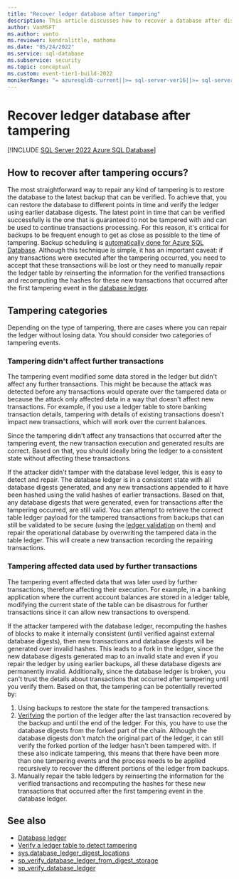 ```yaml
---
title: "Recover ledger database after tampering"
description: This article discusses how to recover a database after discovering that it's been tampered with using the ledger feature.
author: VanMSFT
ms.author: vanto
ms.reviewer: kendralittle, mathoma
ms.date: "05/24/2022"
ms.service: sql-database
ms.subservice: security
ms.topic: conceptual
ms.custom: event-tier1-build-2022
monikerRange: "= azuresqldb-current||>= sql-server-ver16||>= sql-server-linux-ver16"
---
```


# Recover ledger database after tampering

[!INCLUDE [SQL Server 2022 Azure SQL Database](../../../includes/applies-to-version/sqlserver2022-asdb.md)]

## How to recover after tampering occurs?

The most straightforward way to repair any kind of tampering is to restore the database to the latest backup that can be verified. To achieve that, you can restore the database to different points in time and verify the ledger using earlier database digests. The latest point in time that can be verified successfully is the one that is guaranteed to not be tampered with and can be used to continue transactions processing. For this reason, it's critical for backups to be frequent enough to get as close as possible to the time of tampering. Backup scheduling is [automatically done for Azure SQL Database](/azure/azure-sql/database/automated-backups-overview). Although this technique is simple, it has an important caveat: if any transactions were executed after the tampering occurred, you need to accept that these transactions will be lost or they need to manually repair the ledger table by reinserting the information for the verified transactions and recomputing the hashes for these new transactions that occurred after the first tampering event in the [database ledger](ledger-database-ledger.md).

## Tampering categories

Depending on the type of tampering, there are cases where you can repair the ledger without losing data. You should consider two categories of tampering events.

### Tampering didn't affect further transactions

The tampering event modified some data stored in the ledger but didn't affect any further transactions. This might be because the attack was detected before any transactions would operate over the tampered data or because the attack only affected data in a way that doesn't affect new transactions. For example, if you use a ledger table to store banking transaction details, tampering with details of existing transactions doesn't impact new transactions, which will work over the current balances.

Since the tampering didn't affect any transactions that occurred after the tampering event, the new transaction execution and generated results are correct. Based on that, you should ideally bring the ledger to a consistent state without affecting these transactions.

If the attacker didn't tamper with the database level ledger, this is easy to detect and repair. The database ledger is in a consistent state with all database digests generated, and any new transactions appended to it have been hashed using the valid hashes of earlier transactions. Based on that, any database digests that were generated, even for transactions after the tampering occurred, are still valid. You can attempt to retrieve the correct table ledger payload for the tampered transactions from backups that can still be validated to be secure (using the [ledger validation](ledger-verify-database.md) on them) and repair the operational database by overwriting the tampered data in the table ledger. This will create a new transaction recording the repairing transactions.

### Tampering affected data used by further transactions

The tampering event affected data that was later used by further transactions, therefore affecting their execution. For example, in a banking application where the current account balances are stored in a ledger table, modifying the current state of the table can be disastrous for further transactions since it can allow new transactions to overspend.

If the attacker tampered with the database ledger, recomputing the hashes of blocks to make it internally consistent (until verified against external database digests), then new transactions and database digests will be generated over invalid hashes. This leads to a fork in the ledger, since the new database digests generated map to an invalid state and even if you repair the ledger by using earlier backups, all these database digests are permanently invalid. Additionally, since the database ledger is broken, you can't trust the details about transactions that occurred after tampering until you verify them. Based on that, the tampering can be potentially reverted by:

1. Using backups to restore the state for the tampered transactions.
1. [Verifying](ledger-verify-database.md) the portion of the ledger after the last transaction recovered by the backup and until the end of the ledger. For this, you have to use the database digests from the forked part of the chain. Although the database digests don't match the original part of the ledger, it can still verify the forked portion of the ledger hasn't been tampered with. If these also indicate tampering, this means that there have been more than one tampering events and the process needs to be applied recursively to recover the different portions of the ledger from backups.
1. Manually repair the table ledgers by reinserting the information for the verified transactions and recomputing the hashes for these new transactions that occurred after the first tampering event in the database ledger.

## See also

- [Database ledger](ledger-database-ledger.md)
- [Verify a ledger table to detect tampering](ledger-verify-database.md)
- [sys.database_ledger_digest_locations](../../system-catalog-views/sys-database-ledger-digest-locations-transact-sql.md)
- [sp_verify_database_ledger_from_digest_storage](../../system-stored-procedures/sys-sp-verify-database-ledger-from-digest-storage-transact-sql.md)
- [sp_verify_database_ledger](../../system-stored-procedures/sys-sp-verify-database-ledger-transact-sql.md)
